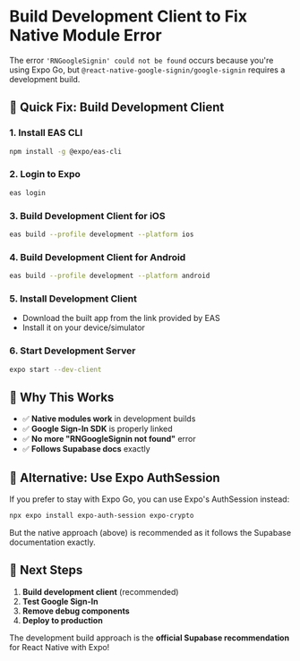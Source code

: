 # Build Development Client to Fix Native Module Error

The error `'RNGoogleSignin' could not be found` occurs because you're using Expo Go, but `@react-native-google-signin/google-signin` requires a development build.

## 🚨 Quick Fix: Build Development Client

### 1. Install EAS CLI
```bash
npm install -g @expo/eas-cli
```

### 2. Login to Expo
```bash
eas login
```

### 3. Build Development Client for iOS
```bash
eas build --profile development --platform ios
```

### 4. Build Development Client for Android
```bash
eas build --profile development --platform android
```

### 5. Install Development Client
- Download the built app from the link provided by EAS
- Install it on your device/simulator

### 6. Start Development Server
```bash
expo start --dev-client
```

## 🎯 Why This Works

- ✅ **Native modules work** in development builds
- ✅ **Google Sign-In SDK** is properly linked
- ✅ **No more "RNGoogleSignin not found"** error
- ✅ **Follows Supabase docs** exactly

## 📱 Alternative: Use Expo AuthSession

If you prefer to stay with Expo Go, you can use Expo's AuthSession instead:

```bash
npx expo install expo-auth-session expo-crypto
```

But the native approach (above) is recommended as it follows the Supabase documentation exactly.

## 🚀 Next Steps

1. **Build development client** (recommended)
2. **Test Google Sign-In**
3. **Remove debug components**
4. **Deploy to production**

The development build approach is the **official Supabase recommendation** for React Native with Expo! 